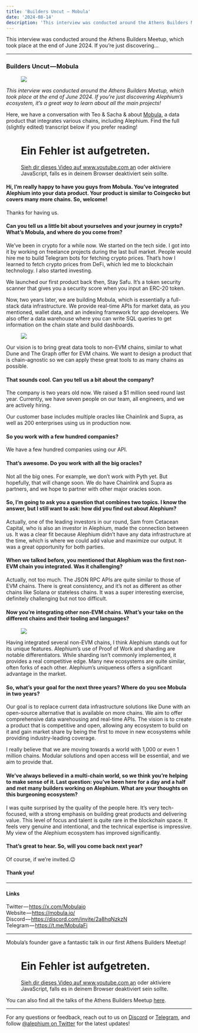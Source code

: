 ```yaml
---
title: 'Builders Uncut — Mobula'
date: '2024-08-14'
description: 'This interview was conducted around the Athens Builders Meetup, which took place at the end of June 2024. If you’re just discovering…'
---
```


This interview was conducted around the Athens Builders Meetup, which took place at the end of June 2024. If you’re just discovering…

---

### Builders Uncut — Mobula

<figure id="94b2" class="graf graf--figure graf-after--h3">
<img src="https://cdn-images-1.medium.com/max/800/1*u-KW5ymx8SqNywNx30rzRw.png" class="graf-image" data-image-id="1*u-KW5ymx8SqNywNx30rzRw.png" data-width="1921" data-height="1081" data-is-featured="true" />
</figure>

_This interview was conducted around the Athens Builders Meetup, which took place at the end of June 2024. If you’re just discovering Alephium’s ecosystem, it’s a great way to learn about all the main projects!_

Here, we have a conversation with Teo & Sacha & about <a href="http://mobula.io" class="markup--anchor markup--p-anchor" data-href="http://mobula.io" rel="noopener" target="_blank">Mobula</a>, a data product that integrates various chains, including Alephium. Find the full (slightly edited) transcript below if you prefer reading!

<figure id="af9a" class="graf graf--figure graf--iframe graf-after--p">

<h1 id="ein-fehler-ist-aufgetreten." class="message">Ein Fehler ist aufgetreten.</h1>
<a href="https://www.youtube.com/watch?v=JkHRwwAn-II" target="_blank">Sieh dir dieses Video auf www.youtube.com an</a> oder aktiviere JavaScript, falls es in deinem Browser deaktiviert sein sollte.
</figure>

#### Hi, I’m really happy to have you guys from Mobula. You’ve integrated Alephium into your data product. Your product is similar to Coingecko but covers many more chains. So, welcome!

Thanks for having us.

#### Can you tell us a little bit about yourselves and your journey in crypto? What’s Mobula, and where do you come from?

We’ve been in crypto for a while now. We started on the tech side. I got into it by working on freelance projects during the last bull market. People would hire me to build Telegram bots for fetching crypto prices. That’s how I learned to fetch crypto prices from DeFi, which led me to blockchain technology. I also started investing.

We launched our first product back then, Stay Safu. It’s a token security scanner that gives you a security score when you input an ERC-20 token.

Now, two years later, we are building Mobula, which is essentially a full-stack data infrastructure. We provide real-time APIs for market data, as you mentioned, wallet data, and an indexing framework for app developers. We also offer a data warehouse where you can write SQL queries to get information on the chain state and build dashboards.

<figure id="3ba8" class="graf graf--figure graf-after--p">
<img src="https://cdn-images-1.medium.com/max/800/1*ZIO81LTzI21Hi9tqGH_W7w.png" class="graf-image" data-image-id="1*ZIO81LTzI21Hi9tqGH_W7w.png" data-width="1899" data-height="968" />
</figure>

Our vision is to bring great data tools to non-EVM chains, similar to what Dune and The Graph offer for EVM chains. We want to design a product that is chain-agnostic so we can apply these great tools to as many chains as possible.

#### That sounds cool. Can you tell us a bit about the company?

The company is two years old now. We raised a \$1 million seed round last year. Currently, we have seven people on our team, all engineers, and we are actively hiring.

Our customer base includes multiple oracles like Chainlink and Supra, as well as 200 enterprises using us in production now.

#### So you work with a few hundred companies?

We have a few hundred companies using our API.

#### That’s awesome. Do you work with all the big oracles?

Not all the big ones. For example, we don’t work with Pyth yet. But hopefully, that will change soon. We do have Chainlink and Supra as partners, and we hope to partner with other major oracles soon.

#### So, I’m going to ask you a question that combines two topics. I know the answer, but I still want to ask: how did you find out about Alephium?

Actually, one of the leading investors in our round, Sam from Cetacean Capital, who is also an investor in Alephium, made the connection between us. It was a clear fit because Alephium didn’t have any data infrastructure at the time, which is where we could add value and maximize our output. It was a great opportunity for both parties.

#### When we talked before, you mentioned that Alephium was the first non-EVM chain you integrated. Was it challenging?

Actually, not too much. The JSON RPC APIs are quite similar to those of EVM chains. There is great consistency, and it’s not as different as other chains like Solana or stateless chains. It was a super interesting exercise, definitely challenging but not too difficult.

#### Now you’re integrating other non-EVM chains. What’s your take on the different chains and their tooling and languages?

<figure id="76a1" class="graf graf--figure graf-after--h4">
<img src="https://cdn-images-1.medium.com/max/800/1*-Fr1ZXiHNvPc9rd_QCYncw.png" class="graf-image" data-image-id="1*-Fr1ZXiHNvPc9rd_QCYncw.png" data-width="1889" data-height="975" />
</figure>

Having integrated several non-EVM chains, I think Alephium stands out for its unique features. Alephium’s use of Proof of Work and sharding are notable differentiators. While sharding isn’t commonly implemented, it provides a real competitive edge. Many new ecosystems are quite similar, often forks of each other. Alephium’s uniqueness offers a significant advantage in the market.

#### So, what’s your goal for the next three years? Where do you see Mobula in two years?

Our goal is to replace current data infrastructure solutions like Dune with an open-source alternative that is available on more chains. We aim to offer comprehensive data warehousing and real-time APIs. The vision is to create a product that is competitive and open, allowing any ecosystem to build on it and gain market share by being the first to move in new ecosystems while providing industry-leading coverage.

I really believe that we are moving towards a world with 1,000 or even 1 million chains. Modular solutions and open access will be essential, and we aim to provide that.

#### We’ve always believed in a multi-chain world, so we think you’re helping to make sense of it. Last question: you’ve been here for a day and a half and met many builders working on Alephium. What are your thoughts on this burgeoning ecosystem?

I was quite surprised by the quality of the people here. It’s very tech-focused, with a strong emphasis on building great products and delivering value. This level of focus and talent is quite rare in the blockchain space. It feels very genuine and intentional, and the technical expertise is impressive. My view of the Alephium ecosystem has improved significantly.

#### That’s great to hear. So, will you come back next year?

Of course, if we’re invited.😉

#### Thank you!

---

#### Links

Twitter — <a href="https://x.com/Mobulaio" class="markup--anchor markup--p-anchor" data-href="https://x.com/Mobulaio" rel="nofollow noopener noopener" target="_blank">https://x.com/Mobulaio</a>  
Website — <a href="https://mobula.io/" class="markup--anchor markup--p-anchor" data-href="https://mobula.io/" rel="noopener" target="_blank">https://mobula.io/</a>   
Discord — <a href="https://discord.com/invite/2a8hqNzkzN" class="markup--anchor markup--p-anchor" data-href="https://discord.com/invite/2a8hqNzkzN" rel="noopener" target="_blank">https://discord.com/invite/2a8hqNzkzN</a>   
Telegram — <a href="https://t.me/MobulaFi" class="markup--anchor markup--p-anchor" data-href="https://t.me/MobulaFi" rel="noopener" target="_blank">https://t.me/MobulaFi</a>

---

Mobula’s founder gave a fantastic talk in our first Athens Builders Meetup!

<figure id="a8e7" class="graf graf--figure graf--iframe graf-after--p">

<h1 id="ein-fehler-ist-aufgetreten." class="message">Ein Fehler ist aufgetreten.</h1>
<a href="https://www.youtube.com/watch?v=YdPTqEx8sZQ" target="_blank">Sieh dir dieses Video auf www.youtube.com an</a> oder aktiviere JavaScript, falls es in deinem Browser deaktiviert sein sollte.
</figure>

You can also find all the talks of the Athens Builders Meetup <a href="https://medium.com/@alephium/all-the-athens-meetup-presentations-f419195640ce?source=user_profile---------0----------------------------" class="markup--anchor markup--p-anchor" data-href="https://medium.com/@alephium/all-the-athens-meetup-presentations-f419195640ce?source=user_profile---------0----------------------------" target="_blank">here</a>.

---

For any questions or feedback, reach out to us on <a href="http://alephium.org/discord" class="markup--anchor markup--p-anchor" data-href="http://alephium.org/discord" rel="noopener ugc nofollow noopener" target="_blank">Discord</a> or <a href="https://t.me/alephiumgroup" class="markup--anchor markup--p-anchor" data-href="https://t.me/alephiumgroup" rel="noopener ugc nofollow noopener" target="_blank">Telegram</a>, and follow <a href="https://x.com/alephium" class="markup--anchor markup--p-anchor" data-href="https://x.com/alephium" rel="noopener ugc nofollow noopener" target="_blank">@alephium on Twitter</a> for the latest updates!
